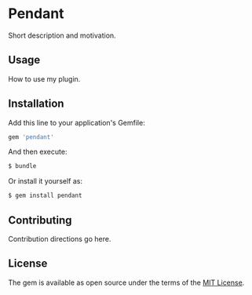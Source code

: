 # Pendant
Short description and motivation.

## Usage
How to use my plugin.

## Installation
Add this line to your application's Gemfile:

```ruby
gem 'pendant'
```

And then execute:
```bash
$ bundle
```

Or install it yourself as:
```bash
$ gem install pendant
```

## Contributing
Contribution directions go here.

## License
The gem is available as open source under the terms of the [MIT License](http://opensource.org/licenses/MIT).
